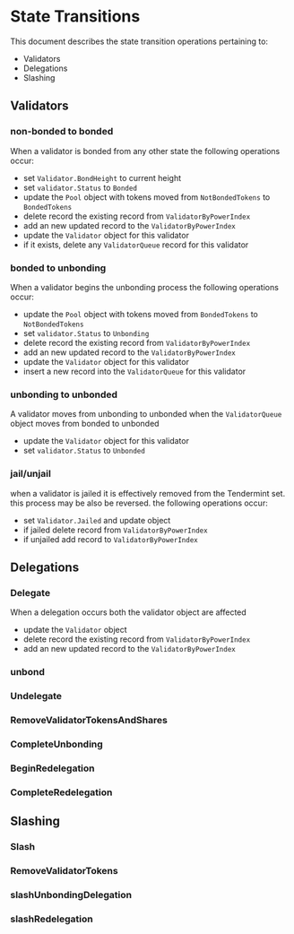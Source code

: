 # State Transitions

This document describes the state transition operations pertaining to:
 - Validators
 - Delegations
 - Slashing


## Validators

### non-bonded to bonded
When a validator is bonded from any other state the following operations occur:  
 - set `Validator.BondHeight` to current height
 - set `validator.Status` to `Bonded`
 - update the `Pool` object with tokens moved from `NotBondedTokens` to `BondedTokens`
 - delete record the existing record from `ValidatorByPowerIndex`
 - add an new updated record to the `ValidatorByPowerIndex`
 - update the `Validator` object for this validator
 - if it exists, delete any `ValidatorQueue` record for this validator 

### bonded to unbonding
When a validator begins the unbonding process the following operations occur: 
 - update the `Pool` object with tokens moved from `BondedTokens` to `NotBondedTokens`
 - set `validator.Status` to `Unbonding`
 - delete record the existing record from `ValidatorByPowerIndex`
 - add an new updated record to the `ValidatorByPowerIndex`
 - update the `Validator` object for this validator
 - insert a new record into the `ValidatorQueue` for this validator 

### unbonding to unbonded
A validator moves from unbonding to unbonded when the `ValidatorQueue` object
moves from bonded to unbonded
 - update the `Validator` object for this validator
 - set `validator.Status` to `Unbonded`

### jail/unjail 
when a validator is jailed it is effectively removed from the Tendermint set.
this process may be also be reversed. the following operations occur:
 - set `Validator.Jailed` and update object 
 - if jailed delete record from `ValidatorByPowerIndex`
 - if unjailed add record to `ValidatorByPowerIndex`


## Delegations

### Delegate
When a delegation occurs both the validator object are affected  
 
 - update the `Validator` object
 - delete record the existing record from `ValidatorByPowerIndex`
 - add an new updated record to the `ValidatorByPowerIndex`

### unbond
### Undelegate
   ### RemoveValidatorTokensAndShares
### CompleteUnbonding
### BeginRedelegation
### CompleteRedelegation


## Slashing

### Slash
   ### RemoveValidatorTokens
### slashUnbondingDelegation
### slashRedelegation

